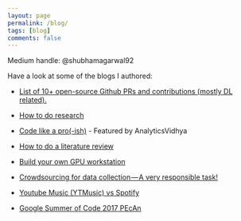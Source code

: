 ```yaml
---
layout: page
permalink: /blog/
tags: [blog]
comments: false
---
```


Medium handle: @shubhamagarwal92

Have a look at some of the blogs I authored:

* [List of 10+ open-source Github PRs and contributions (mostly DL related).](https://github.com/shubhamagarwal92/contribs_PRs)

* [How to do research](https://medium.com/@shubhamagarwal92/how-to-do-research-a-ph-d-student-narrative-bca8dc2dd39e)

* [Code like a pro(-ish)](https://medium.com/@shubhamagarwal92/code-like-a-pro-ish-right-from-101-tools-from-a-deep-learning-perspective-34d8df1e38e) - Featured by AnalyticsVidhya

* [How to do a literature review](https://medium.com/@shubhamagarwal92/how-to-do-a-literature-review-research-101-5c5206039c32)

* [Build your own GPU workstation](https://medium.com/@shubhamagarwal92/build-your-own-gpu-workstation-d84fdccc931b)

* [Crowdsourcing for data collection — A very responsible task!](https://medium.com/@shubhamagarwal92/crowdsourcing-for-data-collection-a-very-responsible-task-23f31664dd39)

* [Youtube Music (YTMusic) vs Spotify](https://medium.com/@shubhamagarwal92/youtube-music-ytmusic-vs-spotify-b76b0ae84c0b)

* [Google Summer of Code 2017 PEcAn](https://medium.com/@shubhamagarwal92/google-summer-of-code-2017-pecan-daa2fd11755a)